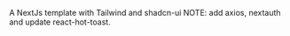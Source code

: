 A NextJs template with Tailwind and shadcn-ui NOTE: add axios, nextauth and update react-hot-toast.
